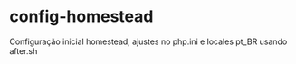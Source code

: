 # config-homestead
Configuração inicial homestead, ajustes no php.ini e locales pt_BR usando after.sh
